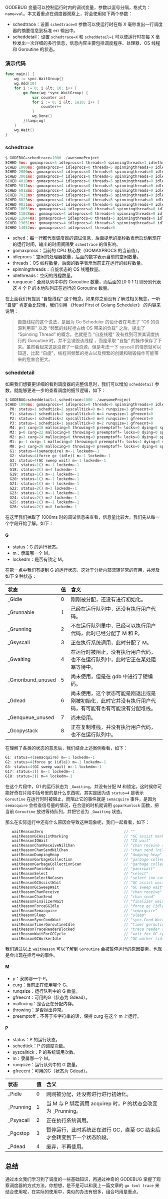 GODEBUG 变量可以控制运行时内的调试变量，参数以逗号分隔，格式为：`name=val`。本文着重点在调度器观察上，将会使用如下两个参数：

-   schedtrace：设置 `schedtrace=X` 参数可以使运行时在每 X 毫秒发出一行调度器的摘要信息到标准 err 输出中。
-   scheddetail：设置 `schedtrace=X` 和 `scheddetail=1` 可以使运行时在每 X 毫秒发出一次详细的多行信息，信息内容主要包括调度程序、处理器、OS 线程 和 Goroutine 的状态。

### 演示代码

```go
func main() {
    wg := sync.WaitGroup{}
    wg.Add(10)
    for i := 0; i &lt; 10; i++ {
        go func(wg *sync.WaitGroup) {
            var counter int
            for i := 0; i &lt; 1e10; i++ {
                counter++
            }
            wg.Done()
        }(&amp;wg)
    }
    wg.Wait()
}
```

### schedtrace

```javascript
$ GODEBUG=schedtrace=1000 ./awesomeProject
SCHED 0ms: gomaxprocs=4 idleprocs=1 threads=5 spinningthreads=1 idlethreads=0 runqueue=0 [0 0 0 0]
SCHED 1000ms: gomaxprocs=4 idleprocs=0 threads=5 spinningthreads=0 idlethreads=0 runqueue=0 [1 2 2 1]
SCHED 2000ms: gomaxprocs=4 idleprocs=0 threads=5 spinningthreads=0 idlethreads=0 runqueue=0 [1 2 2 1]
SCHED 3001ms: gomaxprocs=4 idleprocs=0 threads=5 spinningthreads=0 idlethreads=0 runqueue=0 [1 2 2 1]
SCHED 4010ms: gomaxprocs=4 idleprocs=0 threads=5 spinningthreads=0 idlethreads=0 runqueue=0 [1 2 2 1]
SCHED 5011ms: gomaxprocs=4 idleprocs=0 threads=5 spinningthreads=0 idlethreads=0 runqueue=0 [1 2 2 1]
SCHED 6012ms: gomaxprocs=4 idleprocs=0 threads=5 spinningthreads=0 idlethreads=0 runqueue=0 [1 2 2 1]
SCHED 7021ms: gomaxprocs=4 idleprocs=0 threads=5 spinningthreads=0 idlethreads=0 runqueue=4 [0 1 1 0]
SCHED 8023ms: gomaxprocs=4 idleprocs=0 threads=5 spinningthreads=0 idlethreads=0 runqueue=4 [0 1 1 0]
SCHED 9031ms: gomaxprocs=4 idleprocs=0 threads=5 spinningthreads=0 idlethreads=0 runqueue=4 [0 1 1 0]
SCHED 10033ms: gomaxprocs=4 idleprocs=0 threads=5 spinningthreads=0 idlethreads=0 runqueue=4 [0 1 1 0]
SCHED 11038ms: gomaxprocs=4 idleprocs=0 threads=5 spinningthreads=0 idlethreads=0 runqueue=4 [0 1 1 0]
SCHED 12044ms: gomaxprocs=4 idleprocs=0 threads=5 spinningthreads=0 idlethreads=0 runqueue=4 [0 1 1 0]
SCHED 13051ms: gomaxprocs=4 idleprocs=0 threads=5 spinningthreads=0 idlethreads=0 runqueue=4 [0 1 1 0]
SCHED 14052ms: gomaxprocs=4 idleprocs=2 threads=5

```

-   sched：每一行都代表调度器的调试信息，后面提示的毫秒数表示启动到现在的运行时间，输出的时间间隔受 `schedtrace` 的值影响。
-   gomaxprocs：当前的 CPU 核心数（GOMAXPROCS 的当前值）。
-   idleprocs：空闲的处理器数量，后面的数字表示当前的空闲数量。
-   threads：OS 线程数量，后面的数字表示当前正在运行的线程数量。
-   spinningthreads：自旋状态的 OS 线程数量。
-   idlethreads：空闲的线程数量。
-   runqueue：全局队列中中的 Goroutine 数量，而后面的 [0 0 1 1] 则分别代表这 4 个 P 的本地队列正在运行的 Goroutine 数量。

在上面我们有提到 “自旋线程” 这个概念，如果你之前没有了解过相关概念，一听 “自旋” 肯定会比较懵，我们引用 《Head First of Golang Scheduler》 的内容来说明：

>   自旋线程的这个说法，是因为 Go Scheduler 的设计者在考虑了 “OS 的资源利用率” 以及 “频繁的线程抢占给 OS 带来的负载” 之后，提出了 “Spinning Thread” 的概念。也就是当 “自旋线程” 没有找到可供其调度执行的 Goroutine 时，并不会销毁该线程 ，而是采取 “自旋” 的操作保存了下来。虽然看起来这是浪费了一些资源，但是考虑一下 syscall 的情景就可以知道，比起 “自旋"，线程间频繁的抢占以及频繁的创建和销毁操作可能带来的危害会更大。

### scheddetail

如果我们想要更详细的看到调度器的完整信息时，我们可以增加 `scheddetail` 参数，就能够更进一步的查看调度的细节逻辑，如下：

```javascript
$ GODEBUG=scheddetail=1,schedtrace=1000 ./awesomeProject
SCHED 1000ms: gomaxprocs=4 idleprocs=0 threads=5 spinningthreads=0 idlethreads=0 runqueue=0 gcwaiting=0 nmidlelocked=0 stopwait=0 sysmonwait=0
  P0: status=1 schedtick=2 syscalltick=0 m=3 runqsize=3 gfreecnt=0
  P1: status=1 schedtick=2 syscalltick=0 m=4 runqsize=1 gfreecnt=0
  P2: status=1 schedtick=2 syscalltick=0 m=0 runqsize=1 gfreecnt=0
  P3: status=1 schedtick=1 syscalltick=0 m=2 runqsize=1 gfreecnt=0
  M4: p=1 curg=18 mallocing=0 throwing=0 preemptoff= locks=0 dying=0 spinning=false blocked=false lockedg=-1
  M3: p=0 curg=22 mallocing=0 throwing=0 preemptoff= locks=0 dying=0 spinning=false blocked=false lockedg=-1
  M2: p=3 curg=24 mallocing=0 throwing=0 preemptoff= locks=0 dying=0 spinning=false blocked=false lockedg=-1
  M1: p=-1 curg=-1 mallocing=0 throwing=0 preemptoff= locks=1 dying=0 spinning=false blocked=false lockedg=-1
  M0: p=2 curg=26 mallocing=0 throwing=0 preemptoff= locks=0 dying=0 spinning=false blocked=false lockedg=-1
  G1: status=4(semacquire) m=-1 lockedm=-1
  G2: status=4(force gc (idle)) m=-1 lockedm=-1
  G3: status=4(GC sweep wait) m=-1 lockedm=-1
  G17: status=1() m=-1 lockedm=-1
  G18: status=2() m=4 lockedm=-1
  G19: status=1() m=-1 lockedm=-1
  G20: status=1() m=-1 lockedm=-1
  G21: status=1() m=-1 lockedm=-1
  G22: status=2() m=3 lockedm=-1
  G23: status=1() m=-1 lockedm=-1
  G24: status=2() m=2 lockedm=-1
  G25: status=1() m=-1 lockedm=-1
  G26: status=2() m=0 lockedm=-1
```

在这里我们抽取了 1000ms 时的调试信息来查看，信息量比较大，我们先从每一个字段开始了解。如下：

#### G

-   status：G 的运行状态。
-   m：隶属哪一个 M。
-   lockedm：是否有锁定 M。

在第一点中我们有提到 G 的运行状态，这对于分析内部流转非常的有用，共涉及如下 9 种状态：

| 状态              | 值   | 含义                                                         |
| :---------------- | :--- | :----------------------------------------------------------- |
| _Gidle            | 0    | 刚刚被分配，还没有进行初始化。                               |
| _Grunnable        | 1    | 已经在运行队列中，还没有执行用户代码。                       |
| _Grunning         | 2    | 不在运行队列里中，已经可以执行用户代码，此时已经分配了 M 和 P。 |
| _Gsyscall         | 3    | 正在执行系统调用，此时分配了 M。                             |
| _Gwaiting         | 4    | 在运行时被阻止，没有执行用户代码，也不在运行队列中，此时它正在某处阻塞等待中。 |
| _Gmoribund_unused | 5    | 尚未使用，但是在 gdb 中进行了硬编码。                        |
| _Gdead            | 6    | 尚未使用，这个状态可能是刚退出或是刚被初始化，此时它并没有执行用户代码，有可能有也有可能没有分配堆栈。 |
| _Genqueue_unused  | 7    | 尚未使用。                                                   |
| _Gcopystack       | 8    | 正在复制堆栈，并没有执行用户代码，也不在运行队列中。         |

在理解了各类的状态的意思后，我们结合上述案例看看，如下：

```javascript
G1: status=4(semacquire) m=-1 lockedm=-1
G2: status=4(force gc (idle)) m=-1 lockedm=-1
G3: status=4(GC sweep wait) m=-1 lockedm=-1
G17: status=1() m=-1 lockedm=-1
G18: status=2() m=4 lockedm=-1
```

在这个片段中，G1 的运行状态为 `_Gwaiting`，并没有分配 M 和锁定。这时候你可能好奇在片段中括号里的是什么东西呢，其实是因为该 `status=4` 是表示 `Goroutine` 在运行时时被阻止，而阻止它的事件就是 `semacquire` 事件，是因为 `semacquire` 会检查信号量的情况，在合适的时机就调用 `goparkunlock` 函数，把当前 `Goroutine` 放进等待队列，并把它设为 `_Gwaiting` 状态。

那么在实际运行中还有什么原因会导致这种现象呢，我们一起看看，如下：

```javascript
   waitReasonZero                                    // ""
   waitReasonGCAssistMarking                         // "GC assist marking"
   waitReasonIOWait                                  // "IO wait"
   waitReasonChanReceiveNilChan                      // "chan receive (nil chan)"
   waitReasonChanSendNilChan                         // "chan send (nil chan)"
   waitReasonDumpingHeap                             // "dumping heap"
   waitReasonGarbageCollection                       // "garbage collection"
   waitReasonGarbageCollectionScan                   // "garbage collection scan"
   waitReasonPanicWait                               // "panicwait"
   waitReasonSelect                                  // "select"
   waitReasonSelectNoCases                           // "select (no cases)"
   waitReasonGCAssistWait                            // "GC assist wait"
   waitReasonGCSweepWait                             // "GC sweep wait"
   waitReasonChanReceive                             // "chan receive"
   waitReasonChanSend                                // "chan send"
   waitReasonFinalizerWait                           // "finalizer wait"
   waitReasonForceGGIdle                             // "force gc (idle)"
   waitReasonSemacquire                              // "semacquire"
   waitReasonSleep                                   // "sleep"
   waitReasonSyncCondWait                            // "sync.Cond.Wait"
   waitReasonTimerGoroutineIdle                      // "timer goroutine (idle)"
   waitReasonTraceReaderBlocked                      // "trace reader (blocked)"
   waitReasonWaitForGCCycle                          // "wait for GC cycle"
   waitReasonGCWorkerIdle                            // "GC worker (idle)"
```

我们通过以上 `waitReason` 可以了解到 `Goroutine` 会被暂停运行的原因要素，也就是会出现在括号中的事件。

#### M

-   p：隶属哪一个 P。
-   curg：当前正在使用哪个 G。
-   runqsize：运行队列中的 G 数量。
-   gfreecnt：可用的G（状态为 Gdead）。
-   mallocing：是否正在分配内存。
-   throwing：是否抛出异常。
-   preemptoff：不等于空字符串的话，保持 curg 在这个 m 上运行。

#### P

-   status：P 的运行状态。
-   schedtick：P 的调度次数。
-   syscalltick：P 的系统调用次数。
-   m：隶属哪一个 M。
-   runqsize：运行队列中的 G 数量。
-   gfreecnt：可用的G（状态为 Gdead）。

| 状态      | 值   | 含义                                                         |
| :-------- | :--- | :----------------------------------------------------------- |
| _Pidle    | 0    | 刚刚被分配，还没有进行进行初始化。                           |
| _Prunning | 1    | 当 M 与 P 绑定调用 acquirep 时，P 的状态会改变为 _Prunning。 |
| _Psyscall | 2    | 正在执行系统调用。                                           |
| _Pgcstop  | 3    | 暂停运行，此时系统正在进行 GC，直至 GC 结束后才会转变到下一个状态阶段。 |
| _Pdead    | 4    | 废弃，不再使用。                                             |

## 总结

通过本文我们学习到了调度的一些基础知识，再通过神奇的 GODEBUG 掌握了观察调度器的方式方法，你想想，是不是可以和我上一篇文章的 `go tool trace` 来结合使用呢，在实际的使用中，类似的办法有很多，组合巧用是重点。